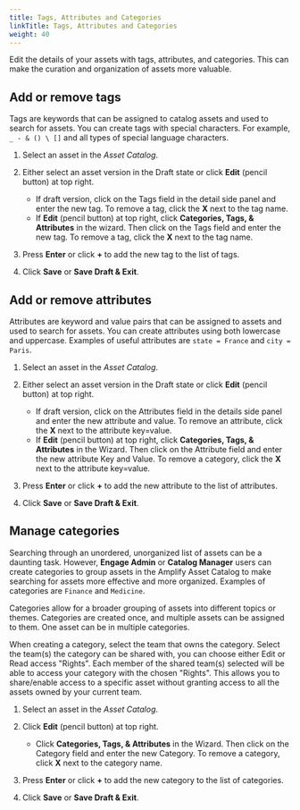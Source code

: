 ```yaml
---
title: Tags, Attributes and Categories
linkTitle: Tags, Attributes and Categories
weight: 40
---
```

Edit the details of your assets with tags, attributes, and categories. This can make the curation and organization of assets more valuable.

## Add or remove tags

Tags are keywords that can be assigned to catalog assets and used to search for assets. You can create tags with special characters. For example, `_ - & () \ []` and all types of special language characters.

1. Select an asset in the *Asset Catalog*.
2. Either select an asset version in the Draft state or click **Edit** (pencil button) at top right.

    * If draft version, click on the Tags field in the detail side panel and enter the new tag. To remove a tag, click the **X** next to the tag name.
    * If **Edit** (pencil button) at top right, click **Categories, Tags, & Attributes** in the wizard. Then click on the Tags field and enter the new tag. To remove a tag, click the **X** next to the tag name.

3. Press **Enter** or click **+** to add the new tag to the list of tags.
4. Click **Save** or **Save Draft & Exit**.

## Add or remove attributes

Attributes are keyword and value pairs that can be assigned to assets and used to search for assets. You can create attributes using both lowercase and uppercase. Examples of useful attributes are `state = France` and `city = Paris`.

1. Select an asset in the *Asset Catalog*.
2. Either select an asset version in the Draft state or click **Edit** (pencil button) at top right.

    * If draft version, click on the Attributes field in the details side panel and enter the new attribute and value. To remove an attribute, click the **X** next to the attribute key=value.
    * If **Edit** (pencil button) at top right, click **Categories, Tags, & Attributes** in the Wizard. Then click on the Attribute field and enter the new attribute Key and Value. To remove a category, click the **X** next to the attribute key=value.

3. Press **Enter** or click **+** to add the new attribute to the list of attributes.
4. Click **Save** or **Save Draft & Exit**.

## Manage categories

Searching through an unordered, unorganized list of assets can be a daunting task. However, **Engage Admin** or **Catalog Manager** users can create categories to group assets in the Amplify Asset Catalog to make searching for assets more effective and more organized. Examples of categories are `Finance` and `Medicine`.

Categories allow for a broader grouping of assets into different topics or themes. Categories are created once, and multiple assets can be assigned to them. One asset can be in multiple categories.

When creating a category, select the team that owns the category. Select the team(s) the category can be shared with, you can choose either Edit or Read access "Rights". Each member of the shared team(s) selected will be able to access your category with the chosen "Rights". This allows you to share/enable access to a specific asset without granting access to all the assets owned by your current team.

1. Select an asset in the *Asset Catalog*.
2. Click **Edit** (pencil button) at top right.

    * Click **Categories, Tags, & Attributes** in the Wizard. Then click on the Category field and enter the new Category. To remove a category, click **X** next to the category name.

3. Press **Enter** or click **+** to add the new category to the list of categories.
4. Click **Save** or **Save Draft & Exit**.
